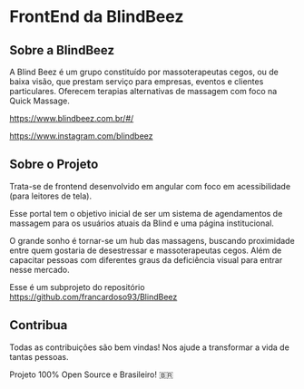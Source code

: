 # FrontEnd da BlindBeez
## Sobre a BlindBeez
A Blind Beez é um grupo constituído por massoterapeutas cegos, ou de baixa visão, que prestam serviço para empresas, eventos e clientes particulares. Oferecem terapias alternativas de massagem com foco na Quick Massage.

https://www.blindbeez.com.br/#/

https://www.instagram.com/blindbeez

## Sobre o Projeto

Trata-se de frontend desenvolvido em angular com foco em acessibilidade (para leitores de tela).

Esse portal tem o objetivo inicial de ser um sistema de agendamentos de massagem para os usuários atuais da Blind e uma página institucional. 

O grande sonho é tornar-se um hub das massagens, buscando proximidade entre quem gostaria de desestressar e massoterapeutas cegos. Além de capacitar pessoas com diferentes graus da deficiência visual para entrar nesse mercado.

Esse é um subprojeto do repositório https://github.com/francardoso93/BlindBeez

## Contribua

Todas as contribuições são bem vindas! Nos ajude a transformar a vida de tantas pessoas.

Projeto 100% Open Source e Brasileiro! 🇧🇷

